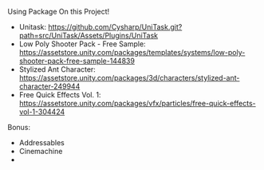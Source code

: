 Using Package On this Project!

- Unitask:
    https://github.com/Cysharp/UniTask.git?path=src/UniTask/Assets/Plugins/UniTask
- Low Poly Shooter Pack - Free Sample:
    https://assetstore.unity.com/packages/templates/systems/low-poly-shooter-pack-free-sample-144839
- Stylized Ant Character:
    https://assetstore.unity.com/packages/3d/characters/stylized-ant-character-249944
- Free Quick Effects Vol. 1:
    https://assetstore.unity.com/packages/vfx/particles/free-quick-effects-vol-1-304424


Bonus:
- Addressables
- Cinemachine
- 
